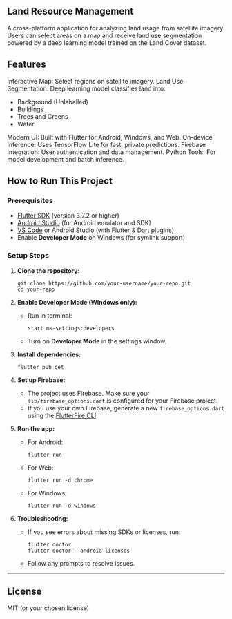 ## Land Resource Management
A cross-platform application for analyzing land usage from satellite imagery.
Users can select areas on a map and receive land use segmentation powered by a deep learning model trained on the Land Cover dataset.

## Features
Interactive Map: Select regions on satellite imagery.
Land Use Segmentation: Deep learning model classifies land into:
- Background (Unlabelled)
- Buildings
- Trees and Greens
- Water

Modern UI: Built with Flutter for Android, Windows, and Web.
On-device Inference: Uses TensorFlow Lite for fast, private predictions.
Firebase Integration: User authentication and data management.
Python Tools: For model development and batch inference.



## How to Run This Project

### Prerequisites

- [Flutter SDK](https://flutter.dev/docs/get-started/install) (version 3.7.2 or higher)
- [Android Studio](https://developer.android.com/studio) (for Android emulator and SDK)
- [VS Code](https://code.visualstudio.com/) or Android Studio (with Flutter & Dart plugins)
- Enable **Developer Mode** on Windows (for symlink support)

### Setup Steps

1. **Clone the repository:**
   ```
   git clone https://github.com/your-username/your-repo.git
   cd your-repo
   ```

2. **Enable Developer Mode (Windows only):**
   - Run in terminal:  
     ```
     start ms-settings:developers
     ```
   - Turn on **Developer Mode** in the settings window.

3. **Install dependencies:**
   ```
   flutter pub get
   ```

4. **Set up Firebase:**
   - The project uses Firebase. Make sure your `lib/firebase_options.dart` is configured for your Firebase project.
   - If you use your own Firebase, generate a new `firebase_options.dart` using the [FlutterFire CLI](https://firebase.flutter.dev/docs/cli/).

5. **Run the app:**
   - For Android:
     ```
     flutter run
     ```
   - For Web:
     ```
     flutter run -d chrome
     ```
   - For Windows:
     ```
     flutter run -d windows
     ```

6. **Troubleshooting:**
   - If you see errors about missing SDKs or licenses, run:
     ```
     flutter doctor
     flutter doctor --android-licenses
     ```
   - Follow any prompts to resolve issues.

---

## License

MIT (or your chosen license)



